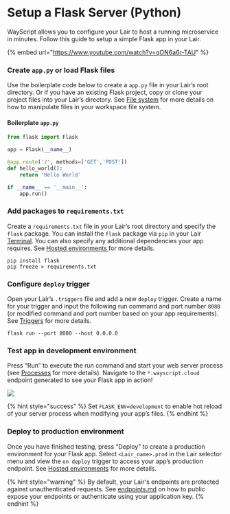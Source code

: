 # Setup a Flask Server (Python)

WayScript allows you to configure your Lair to host a running microservice in minutes. Follow this guide to setup a simple Flask app in your Lair.&#x20;

{% embed url="https://www.youtube.com/watch?v=qON6a6r-TAU" %}

### Create `app.py` or load Flask files

Use the boilerplate code below to create a `app.py` file in your Lair’s root directory. Or if you have an existing Flask project, copy or clone your project files into your Lair’s directory. See [File system](../../platform/lairs/file-system.md) for more details on how to manipulate files in your workspace file system.

#### Boilerplate `app.py`

```python
from flask import Flask

app = Flask(__name__)

@app.route('/', methods=['GET','POST'])
def hello_world():
    return 'Hello World'

if __name__ == '__main__':
    app.run()
```

### Add packages to `requirements.txt`

Create a `requirements.txt` file in your Lair’s root directory and specify the `flask` package. You can install the `flask` package via `pip` in your Lair [Terminal](../../platform/lairs/terminal.md). You can also specify any additional dependencies your app requires. See [Hosted environments ](../../platform/lairs/deployments.md)for more details.

```
pip install flask
pip freeze > requirements.txt
```

### Configure `deploy` trigger

Open your Lair’s `.triggers` file and add a new `deploy` trigger. Create a name for your trigger and input the following run command and port number `8080` (or modified command and port number based on your app requirements). See [Triggers](../../platform/lairs/triggers.md) for more details.

```
flask run --port 8080 --host 0.0.0.0
```

### Test app in development environment

Press “Run” to execute the run command and start your web server process (see [Processes](../../platform/lairs/processes.md) for more details). Navigate to the `*.wayscript.cloud` endpoint generated to see your Flask app in action!

![](../../.gitbook/assets/flask-app-settings-preview.png)

{% hint style="success" %}
Set `FLASK_ENV=development` to enable hot reload of your server process when modifying your app’s files.
{% endhint %}

### Deploy to production environment

Once you have finished testing, press “Deploy” to create a production environment for your Flask app. Select `<Lair_name>.prod` in the Lair selector menu and view the `on deploy` trigger to access your app’s production endpoint. See [Hosted environments](../../platform/lairs/deployments.md) for more details.

{% hint style="warning" %}
By default, your Lair's endpoints are protected against unauthenticated requests. See [endpoints.md](../../platform/lairs/endpoints.md "mention") on how to public expose your endpoints or authenticate using your application key.
{% endhint %}
